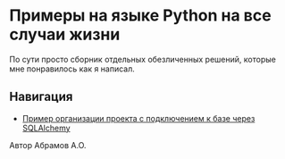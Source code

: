 # Примеры на языке Python на все случаи жизни

По сути просто сборник отдельных обезличенных решений, которые мне понравилось как я написал.

## Навигация

* [Пример организации проекта с подключением к базе через SQLAlchemy](alchemy_project/)

Автор Абрамов А.О.
